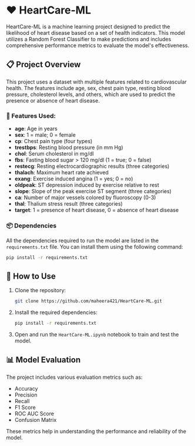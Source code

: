 # ❤️ HeartCare-ML

HeartCare-ML is a machine learning project designed to predict the likelihood of heart disease based on a set of health indicators. This model utilizes a Random Forest Classifier to make predictions and includes comprehensive performance metrics to evaluate the model's effectiveness.

## 📋 Project Overview

This project uses a dataset with multiple features related to cardiovascular health. The features include age, sex, chest pain type, resting blood pressure, cholesterol levels, and others, which are used to predict the presence or absence of heart disease.

### 📝 Features Used:
- **age**: Age in years
- **sex**: 1 = male; 0 = female
- **cp**: Chest pain type (four types)
- **trestbps**: Resting blood pressure (in mm Hg)
- **chol**: Serum cholesterol in mg/dl
- **fbs**: Fasting blood sugar > 120 mg/dl (1 = true; 0 = false)
- **restecg**: Resting electrocardiographic results (three categories)
- **thalach**: Maximum heart rate achieved
- **exang**: Exercise induced angina (1 = yes; 0 = no)
- **oldpeak**: ST depression induced by exercise relative to rest
- **slope**: Slope of the peak exercise ST segment (three categories)
- **ca**: Number of major vessels colored by fluoroscopy (0-3)
- **thal**: Thalium stress result (three categories)
- **target**: 1 = presence of heart disease, 0 = absence of heart disease

### 📦 Dependencies
All the dependencies required to run the model are listed in the `requirements.txt` file. You can install them using the following command:

```bash
pip install -r requirements.txt
```

## 🚀 How to Use

1. Clone the repository:
    ```bash
    git clone https://github.com/maheera421/HeartCare-ML.git
    ```

2. Install the required dependencies:
    ```bash
    pip install -r requirements.txt
    ```

3. Open and run the `HeartCare-ML.ipynb` notebook to train and test the model.

## 📊 Model Evaluation

The project includes various evaluation metrics such as:
- Accuracy
- Precision
- Recall
- F1 Score
- ROC AUC Score
- Confusion Matrix

These metrics help in understanding the performance and reliability of the model.


